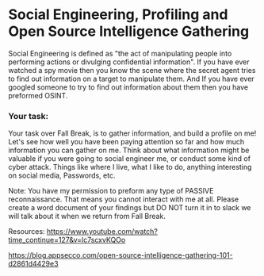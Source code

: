 # Social Engineering, Profiling and Open Source Intelligence Gathering

Social Engineering is defined as "the act of manipulating people into performing actions or divulging confidential information". If you have ever watched a spy movie then you know the scene where the secret agent tries to find out information on a target to manipulate them. And If you have ever googled someone to try to find out information about them then you have preformed OSINT.

### Your task:
Your task over Fall Break, is to gather information, and build a profile on me! Let's see how well you have been paying attention so far and how much information you can gather on me. Think about what information might be valuable if you were going to social engineer me, or conduct some kind of cyber attack. Things like where I live, what I like to do, anything interesting on social media, Passwords, etc. 

Note: You have my permission to preform any type of PASSIVE reconnaissance. That means you cannot interact with me at all. 
Please create a word document of your findings but DO NOT turn it in to slack we will talk about it when we return from Fall Break. 

Resources:
https://www.youtube.com/watch?time_continue=127&v=lc7scxvKQOo

https://blog.appsecco.com/open-source-intelligence-gathering-101-d2861d4429e3
